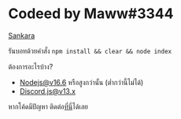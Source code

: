 # Codeed by Maww#3344

[Sankara](https://sankara.maewgrill-discord.gq)

รันบอทด้วยคำสั่ง
``` npm install && clear && node index ```

ต้องการอะไรบ้าง?
 - Nodejs@v16.6 หรือสูงกว่านั้น (ต่ำกว่านี้ไม่ได้)
 - Discord.js@v13.x

หากโค้ดมีปัญหา ติดต่อ[ที่นี่](https://invite.maewgrill-discord.gq)ได้เลย
